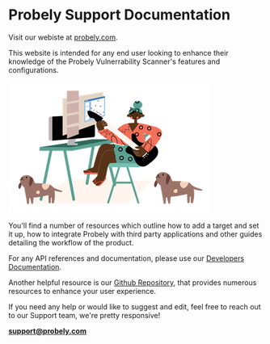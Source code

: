 # Probely Support Documentation

Visit our webiste at [probely.com](https://probely.com/).

This website is intended for any end user looking to enhance their knowledge of the Probely Vulnerrability Scanner's features and configurations.

![pretty_picture](images/index.png)

You'll find a number of resources which outline how to add a target and set it up, how to integrate Probely with third party applications and other guides detailing the workflow of the product.

For any API references and documentation, please use our [Developers Documentation](https://developers.probely.com/#section/Quick-Start).

Another helpful resource is our [Github Repository](https://github.com/orgs/Probely/repositories), that provides numerous resources to enhance your user experience.

If you need any help or would like to suggest and edit, feel free to reach out to our Support team, we're pretty responsive!

**support@probely.com**